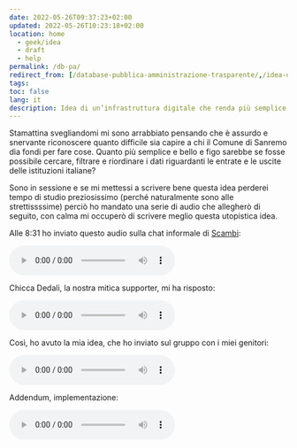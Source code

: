 ```yaml
---
date: 2022-05-26T09:37:23+02:00
updated: 2022-05-26T10:23:18+02:00
location: home
  - geek/idea
  - draft
  - help
permalink: /db-pa/
redirect_from: [/database-pubblica-amministrazione-trasparente/,/idea-db-pa/]
tags:
toc: false
lang: it
description: Idea di un’infrastruttura digitale che renda più semplice ed equo cercare e analizzare le spese e le entrate degli enti pubblici italiani, in particolare i comuni
---
```

Stamattina svegliandomi mi sono arrabbiato pensando che è assurdo e snervante riconoscere quanto difficile sia capire a chi il Comune di Sanremo dia fondi per fare cose. Quanto più semplice e bello e figo sarebbe se fosse possibile cercare, filtrare e riordinare i dati riguardanti le entrate e le uscite delle istituzioni italiane?

Sono in sessione e se mi mettessi a scrivere bene questa idea perderei tempo di studio preziosissimo (perché naturalmente sono alle strettissssime) perciò ho mandato una serie di audio che allegherò di seguito, con calma mi occuperò di scrivere meglio questa utopistica idea.

Alle <time datetime='2022-05-26T08:31:37+02:00'>8:31</time> ho inviato questo audio sulla chat informale di [Scambi](https://scambi.org):

<audio
	controls
	src='/db-pa-trasparente/problema.mp3' type='audio/mpeg' title='Il problema'>
	<a href='/db-pa-trasparente/problema.mp3' target='_blank'>Il problema</a>
</audio>

Chicca Dedali, la nostra mitica supporter, mi ha risposto:

<audio
	controls
	src='/db-pa-trasparente/chicca.mp3' type='audio/mpeg' title='La risposta di Chicca al mio audio arrabbiato'>
	<a href='/db-pa-trasparente/chicca.mp3' target='_blank'>La risposta di Chicca</a>
</audio>

Così, ho avuto la mia idea, che ho inviato sul gruppo con i miei genitori:

<audio
	controls
	src='/db-pa-trasparente/idea.mp3' type='audio/mpeg' title='Concept database'>
	<a href='/db-pa-trasparente/idea.mp3' target='_blank'>Idea database</a>
</audio>

Addendum, implementazione:

<audio
	controls
	src='/db-pa-trasparente/implementazione.mp3' type='audio/mpeg' title='Implementazione da parte di un ente terzo'>
	<a href='/db-pa-trasparente/implementazione.mp3' target='_blank'>Idea database</a>
</audio>